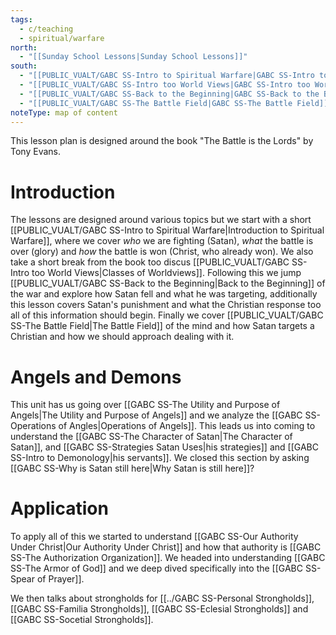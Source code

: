 ```yaml
---
tags:
  - c/teaching
  - spiritual/warfare
north:
  - "[[Sunday School Lessons|Sunday School Lessons]]"
south:
  - "[[PUBLIC_VUALT/GABC SS-Intro to Spiritual Warfare|GABC SS-Intro to Spiritual Warfare]]"
  - "[[PUBLIC_VUALT/GABC SS-Intro too World Views|GABC SS-Intro too World Views]]"
  - "[[PUBLIC_VUALT/GABC SS-Back to the Beginning|GABC SS-Back to the Beginning]]"
  - "[[PUBLIC_VUALT/GABC SS-The Battle Field|GABC SS-The Battle Field]]"
noteType: map of content
---
```

This lesson plan is designed around the book "The Battle is the Lords" by Tony Evans.

# Introduction
The lessons are designed around various topics but we start with a short [[PUBLIC_VUALT/GABC SS-Intro to Spiritual Warfare|Introduction to Spiritual Warfare]], where we cover *who* we are fighting (Satan), *what* the battle is over (glory) and *how* the battle is won (Christ, who already won). We also take a short break from the book too discus [[PUBLIC_VUALT/GABC SS-Intro too World Views|Classes of Worldviews]]. Following this we jump [[PUBLIC_VUALT/GABC SS-Back to the Beginning|Back to the Beginning]] of the war and explore how Satan fell and what he was targeting, additionally this lesson covers Satan's punishment and what the Christian response too all of this information should begin. Finally we cover [[PUBLIC_VUALT/GABC SS-The Battle Field|The Battle Field]] of the mind and how Satan targets a Christian and how we should approach dealing with it.

# Angels and Demons
This unit has us going over [[GABC SS-The Utility and Purpose of Angels|The Utility and Purpose of Angels]] and we analyze the [[GABC SS-Operations of Angles|Operations of Angels]]. This leads us into coming to understand the [[GABC SS-The Character of Satan|The Character of Satan]],  and [[GABC SS-Strategies Satan Uses|his strategies]] and [[GABC SS-Intro to Demonology|his servants]]. We closed this section by asking [[GABC SS-Why is Satan still here|Why Satan is still here]]?

# Application
To apply all of this we started to understand [[GABC SS-Our Authority Under Christ|Our Authority Under Christ]] and how that authority is [[GABC SS-The Authorization Organization]].  We headed into understanding [[GABC SS-The Armor of God]] and we deep dived specifically into the [[GABC SS-Spear of Prayer]].

We then talks about strongholds for [[../GABC SS-Personal Strongholds]], [[GABC SS-Familia Strongholds]], [[GABC SS-Eclesial Strongholds]] and [[GABC SS-Socetial Strongholds]].
